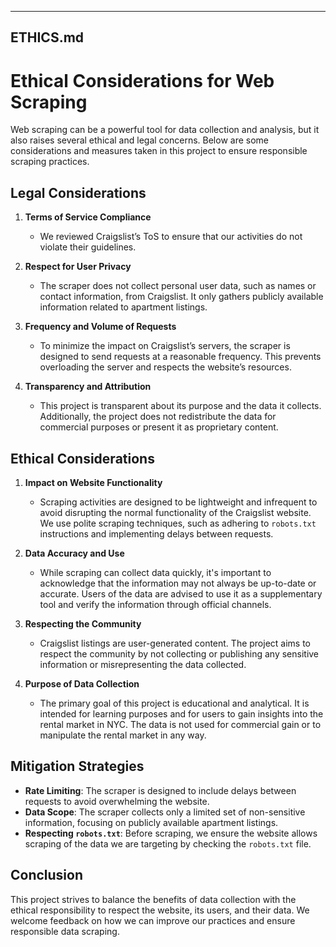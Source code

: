 
---

## ETHICS.md

# Ethical Considerations for Web Scraping

Web scraping can be a powerful tool for data collection and analysis, but it also raises several ethical and legal concerns. Below are some considerations and measures taken in this project to ensure responsible scraping practices.

## Legal Considerations

1. **Terms of Service Compliance**
   - We reviewed Craigslist’s ToS to ensure that our activities do not violate their guidelines.

2. **Respect for User Privacy**
   - The scraper does not collect personal user data, such as names or contact information, from Craigslist. It only gathers publicly available information related to apartment listings.

3. **Frequency and Volume of Requests**
   - To minimize the impact on Craigslist’s servers, the scraper is designed to send requests at a reasonable frequency. This prevents overloading the server and respects the website’s resources.

4. **Transparency and Attribution**
   - This project is transparent about its purpose and the data it collects. Additionally, the project does not redistribute the data for commercial purposes or present it as proprietary content.

## Ethical Considerations

1. **Impact on Website Functionality**
   - Scraping activities are designed to be lightweight and infrequent to avoid disrupting the normal functionality of the Craigslist website. We use polite scraping techniques, such as adhering to `robots.txt` instructions and implementing delays between requests.

2. **Data Accuracy and Use**
   - While scraping can collect data quickly, it's important to acknowledge that the information may not always be up-to-date or accurate. Users of the data are advised to use it as a supplementary tool and verify the information through official channels.

3. **Respecting the Community**
   - Craigslist listings are user-generated content. The project aims to respect the community by not collecting or publishing any sensitive information or misrepresenting the data collected.

4. **Purpose of Data Collection**
   - The primary goal of this project is educational and analytical. It is intended for learning purposes and for users to gain insights into the rental market in NYC. The data is not used for commercial gain or to manipulate the rental market in any way.

## Mitigation Strategies

- **Rate Limiting**: The scraper is designed to include delays between requests to avoid overwhelming the website.
- **Data Scope**: The scraper collects only a limited set of non-sensitive information, focusing on publicly available apartment listings.
- **Respecting `robots.txt`**: Before scraping, we ensure the website allows scraping of the data we are targeting by checking the `robots.txt` file.

## Conclusion

This project strives to balance the benefits of data collection with the ethical responsibility to respect the website, its users, and their data. We welcome feedback on how we can improve our practices and ensure responsible data scraping.


